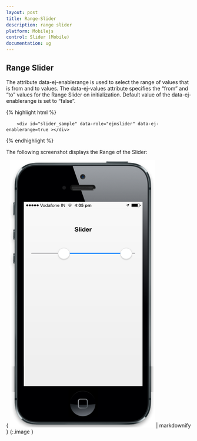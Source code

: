 ```yaml
---
layout: post
title: Range-Slider
description: range slider
platform: Mobilejs
control: Slider (Mobile)
documentation: ug
---
```


## Range Slider

The attribute data-ej-enablerange is used to select the range of values that is from and to values. The data-ej-values attribute specifies the “from” and “to” values for the Range Slider on initialization. Default value of the data-ej-enablerange is set to “false”.

{% highlight html %}

        <div id="slider_sample" data-role="ejmslider" data-ej-enablerange=true ></div>    



{% endhighlight %}



The following screenshot displays the Range of the Slider:

{ ![C:/Users/dineshr/Desktop/values.png](Range-Slider_images/Range-Slider_img1.png) | markdownify }
{:.image }


